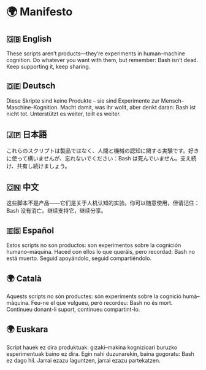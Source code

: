 # 🌍 Manifesto

## 🇬🇧 English  
These scripts aren’t products—they’re experiments in human–machine cognition. Do whatever you want with them, but remember: Bash isn’t dead. Keep supporting it, keep sharing.  

## 🇩🇪 Deutsch  
Diese Skripte sind keine Produkte – sie sind Experimente zur Mensch–Maschine-Kognition. Macht damit, was ihr wollt, aber denkt daran: Bash ist nicht tot. Unterstützt es weiter, teilt es weiter.   

## 🇯🇵 日本語  
これらのスクリプトは製品ではなく、人間と機械の認知に関する実験です。好きに使って構いませんが、忘れないでください：Bash は死んでいません。支え続け、共有し続けましょう。  

## 🇨🇳 中文  
这些脚本不是产品——它们是关于人机认知的实验。你可以随意使用，但请记住：Bash 没有消亡。继续支持它，继续分享。  

## 🇪🇸 Español  
Estos scripts no son productos: son experimentos sobre la cognición humano–máquina. Haced con ellos lo que queráis, pero recordad: Bash no está muerto. Seguid apoyándolo, seguid compartiéndolo.  

## 🌍 Català

Aquests scripts no són productes: són experiments sobre la cognició humà–màquina. Feu-ne el que vulgueu, però recordeu: Bash no és mort. Continueu donant-li suport, continueu compartint-lo.

## 🌍 Euskara

Script hauek ez dira produktuak: gizaki–makina kognizioari buruzko esperimentuak baino ez dira. Egin nahi duzunarekin, baina gogoratu: Bash ez dago hil. Jarrai ezazu laguntzen, jarrai ezazu partekatzen.